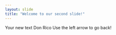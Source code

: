 ```yaml
---
layout: slide
title: "Welcome to our second slide!"
---
```

Your new  text Don Rico
Use the left arrow to go back!